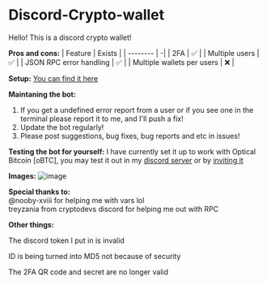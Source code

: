 # Discord-Crypto-wallet

Hello! This is a discord crypto wallet!

**Pros and cons:**
| Feature  | Exists |
| -------- | -|
| 2FA  | ✅  |
| Multiple users  | ✅  |
| JSON RPC error handling  | ✅  |
| Multiple wallets per users  | ❌  |


**Setup:**
[You can find it here](https://github.com/the-red-eye-studio/Discord-Crypto-wallet/wiki)


**Maintaning the bot:**
1. If you get a undefined error report from a user or if you see one in the terminal please report it to me, and I'll push a fix!
2. Update the bot regularly!
3. Please post suggestions, bug fixes, bug reports and etc in issues!

**Testing the bot for yourself:**
I have currently set it up to work with Optical Bitcoin [oBTC], you may test it out in my [discord server](https://discord.gg/3BKBr8ZRm2) or by [inviting it](https://discord.com/oauth2/authorize?client_id=944217990734434365&permissions=517677111616&scope=bot%20applications.commands)


**Images:**
![image](https://user-images.githubusercontent.com/75716744/161784742-f2638d60-99c6-46d8-91cb-2c421b031dfe.png)


**Special thanks to:**  
@nooby-xviii for helping me with vars lol  
treyzania from cryptodevs discord for helping me out with RPC  

**Other things:**

The discord token I put in is invalid  

ID is being turned into MD5 not because of security  

The 2FA QR code and secret are no longer valid  
